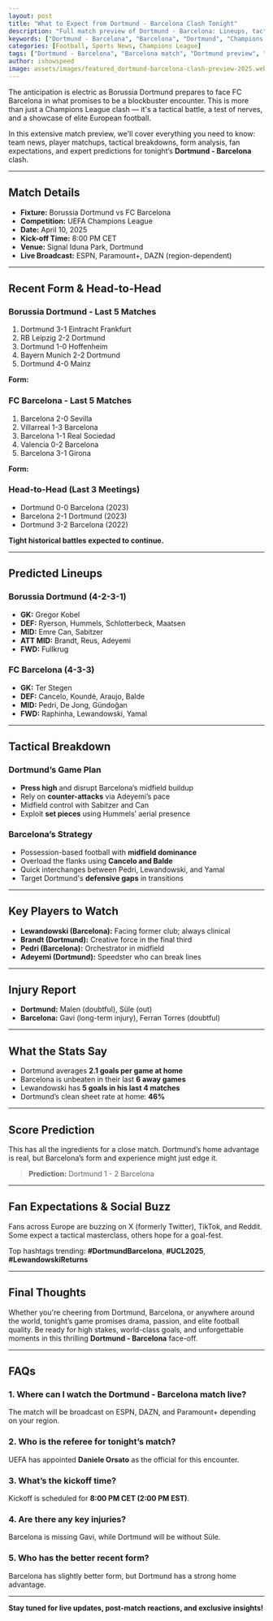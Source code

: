 ```yaml
---
layout: post
title: "What to Expect from Dortmund - Barcelona Clash Tonight"
description: "Full match preview of Dortmund - Barcelona: Lineups, tactics, injuries, predictions, and more. Stay ahead of tonight’s football showdown."
keywords: ["Dortmund - Barcelona", "Barcelona", "Dortmund", "Champions League"]
categories: [Football, Sports News, Champions League]
tags: ["Dortmund - Barcelona", "Barcelona match", "Dortmund preview", "football 2025"]
author: ishowspeed
image: assets/images/featured_dortmund-barcelona-clash-preview-2025.webp
---
```


The anticipation is electric as Borussia Dortmund prepares to face FC Barcelona in what promises to be a blockbuster encounter. This is more than just a Champions League clash — it's a tactical battle, a test of nerves, and a showcase of elite European football.

In this extensive match preview, we'll cover everything you need to know: team news, player matchups, tactical breakdowns, form analysis, fan expectations, and expert predictions for tonight’s **Dortmund - Barcelona** clash.

---

## Match Details

- **Fixture:** Borussia Dortmund vs FC Barcelona  
- **Competition:** UEFA Champions League  
- **Date:** April 10, 2025  
- **Kick-off Time:** 8:00 PM CET  
- **Venue:** Signal Iduna Park, Dortmund  
- **Live Broadcast:** ESPN, Paramount+, DAZN (region-dependent)

---

## Recent Form & Head-to-Head

### Borussia Dortmund - Last 5 Matches

1. Dortmund 3-1 Eintracht Frankfurt  
2. RB Leipzig 2-2 Dortmund  
3. Dortmund 1-0 Hoffenheim  
4. Bayern Munich 2-2 Dortmund  
5. Dortmund 4-0 Mainz  

**Form:**  

### FC Barcelona - Last 5 Matches

1. Barcelona 2-0 Sevilla  
2. Villarreal 1-3 Barcelona  
3. Barcelona 1-1 Real Sociedad  
4. Valencia 0-2 Barcelona  
5. Barcelona 3-1 Girona  

**Form:** 

### Head-to-Head (Last 3 Meetings)

- Dortmund 0-0 Barcelona (2023)  
- Barcelona 2-1 Dortmund (2023)  
- Dortmund 3-2 Barcelona (2022)

**Tight historical battles expected to continue.**

---

## Predicted Lineups

### Borussia Dortmund (4-2-3-1)

- **GK:** Gregor Kobel  
- **DEF:** Ryerson, Hummels, Schlotterbeck, Maatsen  
- **MID:** Emre Can, Sabitzer  
- **ATT MID:** Brandt, Reus, Adeyemi  
- **FWD:** Fullkrug

### FC Barcelona (4-3-3)

- **GK:** Ter Stegen  
- **DEF:** Cancelo, Koundé, Araujo, Balde  
- **MID:** Pedri, De Jong, Gündoğan  
- **FWD:** Raphinha, Lewandowski, Yamal

---

## Tactical Breakdown

### Dortmund’s Game Plan

- **Press high** and disrupt Barcelona’s midfield buildup
- Rely on **counter-attacks** via Adeyemi’s pace
- Midfield control with Sabitzer and Can
- Exploit **set pieces** using Hummels’ aerial presence

### Barcelona’s Strategy

- Possession-based football with **midfield dominance**
- Overload the flanks using **Cancelo and Balde**
- Quick interchanges between Pedri, Lewandowski, and Yamal
- Target Dortmund's **defensive gaps** in transitions

---

## Key Players to Watch

- **Lewandowski (Barcelona):** Facing former club; always clinical
- **Brandt (Dortmund):** Creative force in the final third
- **Pedri (Barcelona):** Orchestrator in midfield
- **Adeyemi (Dortmund):** Speedster who can break lines

---

## Injury Report

- **Dortmund:** Malen (doubtful), Süle (out)  
- **Barcelona:** Gavi (long-term injury), Ferran Torres (doubtful)

---

## What the Stats Say

- Dortmund averages **2.1 goals per game at home**
- Barcelona is unbeaten in their last **6 away games**
- Lewandowski has **5 goals in his last 4 matches**
- Dortmund’s clean sheet rate at home: **46%**

---

## Score Prediction

This has all the ingredients for a close match. Dortmund’s home advantage is real, but Barcelona’s form and experience might just edge it.

> **Prediction:** Dortmund 1 - 2 Barcelona

---

## Fan Expectations & Social Buzz

Fans across Europe are buzzing on X (formerly Twitter), TikTok, and Reddit. Some expect a tactical masterclass, others hope for a goal-fest.

Top hashtags trending: **#DortmundBarcelona**, **#UCL2025**, **#LewandowskiReturns**

---

## Final Thoughts

Whether you're cheering from Dortmund, Barcelona, or anywhere around the world, tonight’s game promises drama, passion, and elite football quality. Be ready for high stakes, world-class goals, and unforgettable moments in this thrilling **Dortmund - Barcelona** face-off.

---

## FAQs

### 1. Where can I watch the Dortmund - Barcelona match live?
The match will be broadcast on ESPN, DAZN, and Paramount+ depending on your region.

### 2. Who is the referee for tonight’s match?
UEFA has appointed **Daniele Orsato** as the official for this encounter.

### 3. What’s the kickoff time?
Kickoff is scheduled for **8:00 PM CET (2:00 PM EST)**.

### 4. Are there any key injuries?
Barcelona is missing Gavi, while Dortmund will be without Süle.

### 5. Who has the better recent form?
Barcelona has slightly better form, but Dortmund has a strong home advantage.

---

**Stay tuned for live updates, post-match reactions, and exclusive insights!**

